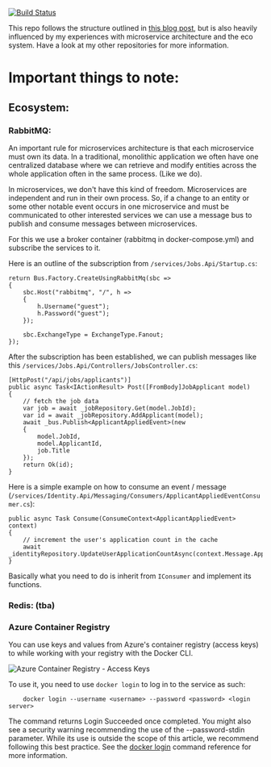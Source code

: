 [![Build Status](https://dev.azure.com/joabaj88/Test-Core-Docker-Pipeline/_apis/build/status/Todai88.CoreTesting)](https://dev.azure.com/joabaj88/Test-Core-Docker-Pipeline/_build/latest?definitionId=1)

This repo follows the structure outlined in [this blog post](https://fullstackmark.com/post/12/get-started-building-microservices-with-asp.net-core-and-docker-in-visual-studio-code), but is also heavily influenced by my experiences with microservice architecture and the eco system. Have a look at my other repositories for more information.

# Important things to note:

## Ecosystem:

### RabbitMQ:
An important rule for microservices architecture is that each microservice must own its data. In a traditional, monolithic application we often have one centralized database where we can retrieve and modify entities across the whole application often in the same process. (Like we do).

In microservices, we don't have this kind of freedom. Microservices are independent and run in their own process. So, if a change to an entity or some other notable event occurs in one microservice and must be communicated to other interested services we can use a message bus to publish and consume messages between microservices.

For this we use a broker container (rabbitmq in docker-compose.yml) and subscribe the services to it.

Here is an outline of the subscription from `/services/Jobs.Api/Startup.cs`:
```
return Bus.Factory.CreateUsingRabbitMq(sbc =>
{
    sbc.Host("rabbitmq", "/", h =>
    {
        h.Username("guest");
        h.Password("guest");
    });

    sbc.ExchangeType = ExchangeType.Fanout;
});
```
After the subscription has been established, we can publish messages like this `/services/Jobs.Api/Controllers/JobsController.cs`:
```
[HttpPost("/api/jobs/applicants")]
public async Task<IActionResult> Post([FromBody]JobApplicant model)
{
    // fetch the job data
    var job = await _jobRepository.Get(model.JobId);
    var id = await _jobRepository.AddApplicant(model);
    await _bus.Publish<ApplicantAppliedEvent>(new 
    { 
        model.JobId, 
        model.ApplicantId, 
        job.Title 
    });
    return Ok(id);
}
```

Here is a simple example on how to consume an event / message (`/services/Identity.Api/Messaging/Consumers/ApplicantAppliedEventConsumer.cs`):
```
public async Task Consume(ConsumeContext<ApplicantAppliedEvent> context)
{
    // increment the user's application count in the cache
    await _identityRepository.UpdateUserApplicationCountAsync(context.Message.ApplicantId.ToString());
}
```

Basically what you need to do is inherit from `IConsumer` and implement its functions. 

### Redis: (tba)

### Azure Container Registry

You can use keys and values from Azure's container registry (access keys) to while working with your registry with the Docker CLI. 

![Azure Container Registry - Access Keys](https://docs.microsoft.com/en-us/azure/container-registry/media/container-registry-get-started-portal/qs-portal-06.png)

To use it, you need to use `docker login` to log in to the service as such:
```
    docker login --username <username> --password <password> <login server>
```

The command returns Login Succeeded once completed. You might also see a security warning recommending the use of the --password-stdin parameter. While its use is outside the scope of this article, we recommend following this best practice. See the [docker login](https://docs.docker.com/engine/reference/commandline/login/) command reference for more information.

